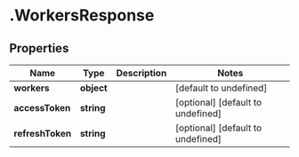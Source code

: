 # .WorkersResponse

## Properties

Name | Type | Description | Notes
------------ | ------------- | ------------- | -------------
**workers** | **object** |  | [default to undefined]
**accessToken** | **string** |  | [optional] [default to undefined]
**refreshToken** | **string** |  | [optional] [default to undefined]

